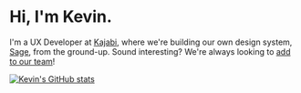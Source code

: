 # Hi, I'm Kevin.
I'm a UX Developer at [Kajabi](https://kajabi.com), where we're building our own design system, [Sage](https://github.com/Kajabi/sage-lib), from the ground-up. Sound interesting? We're always looking to [add to our team](https://grnh.se/a4d56c603us)!

[![Kevin's GitHub stats](https://github-readme-stats.vercel.app/api?username=monkeypox8&hide=stars&hide_rank=true&count_private=true&show_icons=true&theme=github_dark&bg_color=00000000)](https://github.com/anuraghazra/github-readme-stats)
